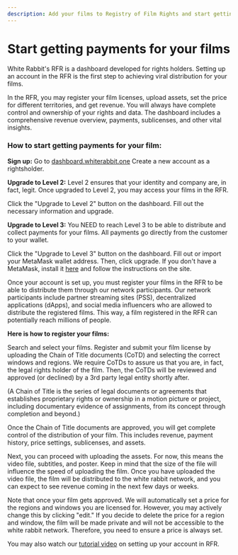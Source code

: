 ```yaml
---
description: Add your films to Registry of Film Rights and start getting payments.
---
```


# Start getting payments for your films

White Rabbit's RFR is a dashboard developed for rights holders. Setting up an account in the RFR is the first step to achieving viral distribution for your films.

In the RFR, you may register your film licenses, upload assets, set the price for different territories, and get revenue. You will always have complete control and ownership of your rights and data. The dashboard includes a comprehensive revenue overview, payments, sublicenses, and other vital insights.

### How to start getting payments for your film:

**Sign up:** Go to [dashboard.whiterabbit.one](https://dashboard.whiterabbit.one) Create a new account as a rightsholder.

**Upgrade to Level 2:** Level 2 ensures that your identity and company are, in fact, legit. Once upgraded to Level 2, you may access your films in the RFR.

Click the "Upgrade to Level 2" button on the dashboard. Fill out the necessary information and upgrade.

**Upgrade to Level 3:** You NEED to reach Level 3 to be able to distribute and collect payments for your films. All payments go directly from the customer to your wallet.

Click the "Upgrade to Level 3" button on the dashboard. Fill out or import your MetaMask wallet address. Then, click upgrade. If you don't have a MetaMask, install it [here](https://chrome.google.com/webstore/detail/metamask/nkbihfbeogaeaoehlefnkodbefgpgknn) and follow the instructions on the site.

Once your account is set up, you must register your films in the RFR to be able to distribute them through our network participants. Our network participants include partner streaming sites (PSS), decentralized applications (dApps), and social media influencers who are allowed to distribute the registered films. This way, a film registered in the RFR can potentially reach millions of people.

**Here is how to register your films:**

Search and select your films. Register and submit your film license by uploading the Chain of Title documents (CoTD) and selecting the correct windows and regions. We require CoTDs to assure us that you are, in fact, the legal rights holder of the film. Then, the CoTDs will be reviewed and approved (or declined) by a 3rd party legal entity shortly after.

(A Chain of Title is the series of legal documents or agreements that establishes proprietary rights or ownership in a motion picture or project, including documentary evidence of assignments, from its concept through completion and beyond.)

Once the Chain of Title documents are approved, you will get complete control of the distribution of your film. This includes revenue, payment history, price settings, sublicenses, and assets.

Next, you can proceed with uploading the assets. For now, this means the video file, subtitles, and poster. Keep in mind that the size of the file will influence the speed of uploading the film. Once you have uploaded the video file, the film will be distributed to the white rabbit network, and you can expect to see revenue coming in the next few days or weeks.

Note that once your film gets approved. We will automatically set a price for the regions and windows you are licensed for. However, you may actively change this by clicking "edit." If you decide to delete the price for a region and window, the film will be made private and will not be accessible to the white rabbit network. Therefore, you need to ensure a price is always set.

You may also watch our [tutorial video](https://www.youtube.com/watch?v=IhjBmKDlJtU\&ab\_channel=WhiteRabbit) on setting up your account in RFR.
